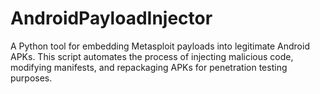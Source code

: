 # AndroidPayloadInjector
A Python tool for embedding Metasploit payloads into legitimate Android APKs. This script automates the process of injecting malicious code, modifying manifests, and repackaging APKs for penetration testing purposes.
